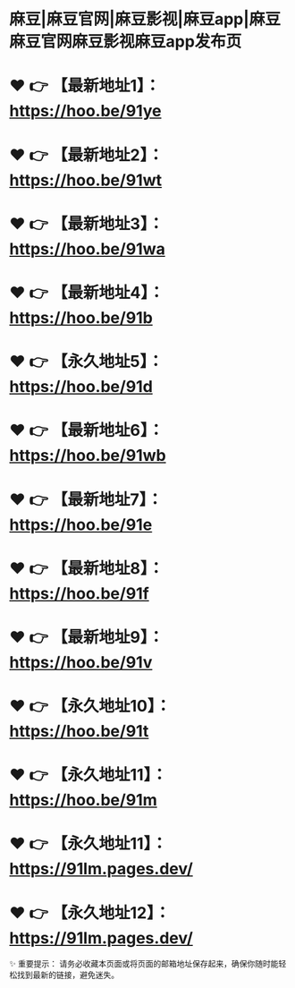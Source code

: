 
# 麻豆|麻豆官网|麻豆影视|麻豆app|麻豆麻豆官网麻豆影视麻豆app发布页

# ❤️ 👉 【最新地址1】：https://hoo.be/91ye

# ❤️ 👉 【最新地址2】：https://hoo.be/91wt

# ❤️ 👉 【最新地址3】：https://hoo.be/91wa

# ❤️ 👉 【最新地址4】：https://hoo.be/91b

# ❤️ 👉 【永久地址5】：https://hoo.be/91d

# ❤️ 👉 【最新地址6】：https://hoo.be/91wb

# ❤️ 👉 【最新地址7】：https://hoo.be/91e

# ❤️ 👉 【最新地址8】：https://hoo.be/91f

# ❤️ 👉 【最新地址9】：https://hoo.be/91v

# ❤️ 👉 【永久地址10】：https://hoo.be/91t

# ❤️ 👉 【永久地址11】：https://hoo.be/91m

# ❤️ 👉 【永久地址11】：	https://91lm.pages.dev/

# ❤️ 👉 【永久地址12】：	https://91lm.pages.dev/


✨ 重要提示： 请务必收藏本页面或将页面的邮箱地址保存起来，确保你随时能轻松找到最新的链接，避免迷失。
